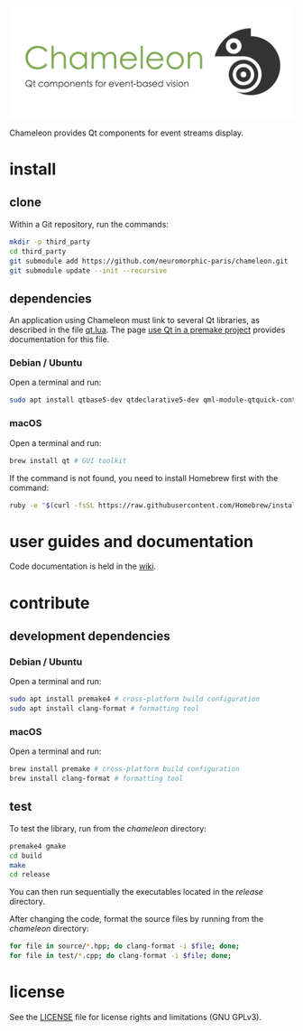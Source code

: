 ![chameleon](banner.png "The Chameleon banner")

Chameleon provides Qt components for event streams display.

# install

## clone

Within a Git repository, run the commands:

```sh
mkdir -p third_party
cd third_party
git submodule add https://github.com/neuromorphic-paris/chameleon.git
git submodule update --init --recursive
```

## dependencies

An application using Chameleon must link to several Qt libraries, as described in the file [qt.lua](blob/master/qt.lua). The page [use Qt in a premake project](https://github.com/neuromorphic-paris/chameleon/wiki/use-Qt-in-a-premake-project) provides documentation for this file.

### Debian / Ubuntu

Open a terminal and run:
```sh
sudo apt install qtbase5-dev qtdeclarative5-dev qml-module-qtquick-controls qml-module-qtquick-controls2 # GUI toolkit
```

### macOS

Open a terminal and run:
```sh
brew install qt # GUI toolkit
```
If the command is not found, you need to install Homebrew first with the command:
```sh
ruby -e "$(curl -fsSL https://raw.githubusercontent.com/Homebrew/install/master/install)"
```

# user guides and documentation

Code documentation is held in the [wiki](https://github.com/neuromorphic-paris/chameleon/wiki).

# contribute

## development dependencies

### Debian / Ubuntu

Open a terminal and run:
```sh
sudo apt install premake4 # cross-platform build configuration
sudo apt install clang-format # formatting tool
```

### macOS

Open a terminal and run:
```sh
brew install premake # cross-platform build configuration
brew install clang-format # formatting tool
```

## test

To test the library, run from the *chameleon* directory:
```sh
premake4 gmake
cd build
make
cd release
```
You can then run sequentially the executables located in the *release* directory.

After changing the code, format the source files by running from the *chameleon* directory:
```sh
for file in source/*.hpp; do clang-format -i $file; done;
for file in test/*.cpp; do clang-format -i $file; done;
```

# license

See the [LICENSE](LICENSE.txt) file for license rights and limitations (GNU GPLv3).
